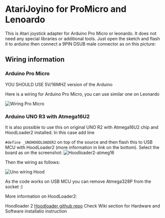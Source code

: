 # AtariJoyino for ProMicro and Lenoardo

This is Atari joystick adapter for Arduino Pro Micro or leonardo. It does not need any special libraries or additional tools.
Just open the sketch and flash it to arduino then connect a 9PIN DSUB male connector as on this picture:

## Wiring information

### Arduino Pro Micro

YOU SHOULD USE 5V/16MHZ version of the Arduino

Here is a wiring for Arduino Pro Micro, you can use similar one on Leonardo

![Wiring Pro Micro](https://user-images.githubusercontent.com/45807753/125109419-3e24f080-e0db-11eb-8aec-80312689d5bd.png)

### Arduino UNO R3 with Atmega16U2

It is also possible to use this on original UNO R2 with Atmega16U2 chip and HoodLoader2 installed. In this case add line

```#define _UNOHOODLOADER2```
 on top of the source and then flash this to USB MCU with HoodLoader2 
 (more information in link on the bottom). Select the board as on the screenshot:
![Hoodloader2-atmeg16](https://user-images.githubusercontent.com/45807753/125109983-f2bf1200-e0db-11eb-8d03-d39d90a5b9b0.png)

 
 Then the wiring as follows:

![Uno wiring Hood](https://user-images.githubusercontent.com/45807753/125111701-20a55600-e0de-11eb-8e55-cf37d450e156.png)


As the code works on USB MCU you can remove Atmega328P from the socket :)

More information on HoodLoader2:

Hoodloader 2
[Hoodloader github repo](https://github.com/NicoHood/HoodLoader2)
Check Wiki section for Hardware and Software installatio instruction

